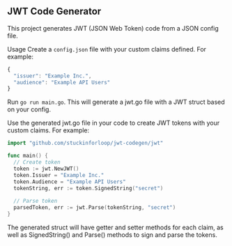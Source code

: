 ## JWT Code Generator

This project generates JWT (JSON Web Token) code from a JSON config file.

Usage
Create a `config.json` file with your custom claims defined. For example:

```js
{
  "issuer": "Example Inc.",
  "audience": "Example API Users"
}
```

Run `go run main.go`. This will generate a jwt.go file with a JWT struct based on your config.

Use the generated jwt.go file in your code to create JWT tokens with your custom claims. For example:

```go
import "github.com/stuckinforloop/jwt-codegen/jwt"

func main() {
  // Create token
  token := jwt.NewJWT()
  token.Issuer = "Example Inc."
  token.Audience = "Example API Users"
  tokenString, err := token.SignedString("secret")
  
  // Parse token
  parsedToken, err := jwt.Parse(tokenString, "secret")
}
```

The generated struct will have getter and setter methods for each claim, as well as SignedString() and Parse() methods to sign and parse the tokens.
